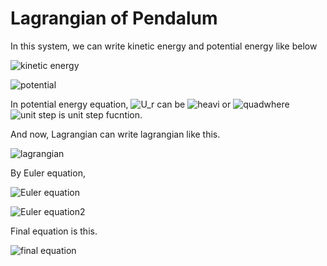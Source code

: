 # Lagrangian of Pendalum

In this system, we can write kinetic energy and potential energy like below

![kinetic energy](https://latex.codecogs.com/gif.download?T%20%3D%20%5Cfrac%7B1%7D%7B2%7D%20m%20%5Cdot%7Br%7D%5E2%20+%20%5Cfrac%7B1%7D%7B2%7Dm%5Cleft%28%20r%20%5Cdot%7B%5Ctheta%7D%5E2%20%5Cright%29)

![potential](https://latex.codecogs.com/gif.download?U%20%3D%20-mgr%20%5Ccos%20%5Ctheta%20-%20U_r%20%28r%29)



In potential energy equation, ![U_r](https://latex.codecogs.com/gif.download?U_r) can be ![heavi](https://latex.codecogs.com/gif.download?%5Cfrac%7B1%7D%7B2%7D%20k%20%28r-l%29%5E2%20H%28r-l%29) or ![quad](https://latex.codecogs.com/gif.download?%5Cfrac%7B1%7D%7B2%7D%20k%20%28r-l%29%5E2)where ![unit step](https://latex.codecogs.com/gif.download?H(r)) is unit step fucntion.

And now, Lagrangian can write lagrangian like this.

![lagrangian](https://latex.codecogs.com/gif.download?L%20%3D%20T-U%20%3D%20%5Cfrac%7B1%7D%7B2%7D%20m%20%5Cdot%7Br%7D%5E2%20+%20%5Cfrac%7B1%7D%7B2%7Dm%5Cleft%28%20r%20%5Cdot%7B%5Ctheta%7D%5E2%20%5Cright%29%20+%20mgr%20%5Ccos%5Ctheta%20-%20U_r%28r%29)

By Euler equation,

![Euler equation](https://latex.codecogs.com/gif.download?%5Cbegin%7Bcases%7D%5Cfrac%7Bd%7D%7Bdt%7D%20%5Cleft%28%20%5Cfrac%7B%5Cpartial%20L%7D%7B%5Cpartial%20%5Cdot%7Br%7D%7D%5Cright%29%20-%20%5Cfrac%7B%5Cpartial%20L%7D%7B%5Cpartial%20r%7D%20%3D%20-b%20%5Cdot%7Br%7D%5C%5C%5Cfrac%7Bd%7D%7Bdt%7D%20%5Cleft%28%20%5Cfrac%7B%5Cpartial%20L%7D%7B%5Cpartial%20%5Cdot%7B%5Ctheta%7D%7D%5Cright%29%20-%20%5Cfrac%7B%5Cpartial%20L%7D%7B%5Cpartial%20%5Ctheta%7D%20%3D%20-b%20r%20%5Cdot%7B%5Ctheta%7D%5Cend%7Bcases%7D)

![Euler equation2](https://latex.codecogs.com/gif.download?%5Cbegin%7Bcases%7Dm%20%5Cddot%7Br%7D-mr%5Cdot%7B%5Ctheta%7D%5E2%20-%20m%20g%20%5Ccos%20%5Ctheta%20+%5Cfrac%7B%5Cpartial%20U_r%28r%29%7D%7B%5Cpartial%20r%7D%3D-b%5Cdot%7Br%7D%5C%5Cm%5Cleft%282%20r%20%5Cdot%7B%5Ctheta%7D+r%5E2%20%5Cddot%7B%5Ctheta%7D%5Cright%29+mgr%20%5Csin%20%5Ctheta%20%3D%20-%20b%20r%20%5Cdot%7B%5Ctheta%7D%20%5Cend%7Bcases%7D)

Final equation is this.

![final equation](https://latex.codecogs.com/gif.download?%5Cbegin%7Bcases%7D%5Cdot%7Br%7D%20%3D%20%5Cdot%7Br%7D%5C%5C%5Cddot%7Br%7D%20%3D%20r%20%5Cdot%7B%5Ctheta%7D%5E2%20+g%5Ccos%20%5Ctheta%20-%20%5Cfrac%7Bk%7D%7Bm%7D%5Cfrac%7B%5Cpartial%20U_r%20%28r%29%7D%7B%5Cpartial%20r%7D%20-%20%5Cfrac%7Bb%7D%7Bm%7D%20%5Cdot%7Br%7D%20%5C%5C%20%5Cdot%7B%5Ctheta%7D%20%3D%20%5Cdot%7B%5Ctheta%7D%5C%5C%20%5Cddot%7B%5Ctheta%7D%3D-2%20%5Cfrac%7B%5Cdot%7Br%7D%7D%7Br%7D%5Cdot%7B%5Ctheta%7D%20-%20%5Cfrac%7Bg%7D%7Br%7D%20%5Csin%20%5Ctheta%20-%20%5Cfrac%7Bb%7D%7Bm%7D%20%5Cfrac%7B%5Cdot%7B%5Ctheta%7D%7D%7Br%7D%20%5Cend%7Bcases%7D)





